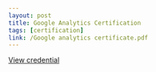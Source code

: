 ```yaml
---
layout: post
title: Google Analytics Certification
tags: [certification]
link: /Google analytics certificate.pdf
---
```


<a href="/Google analytics certificate.pdf" target="_blank">View credential</a>
